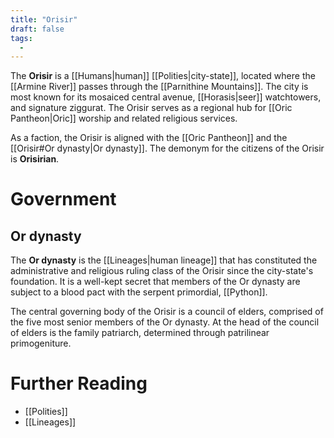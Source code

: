 ```yaml
---
title: "Orisir"
draft: false
tags:
  - 
---
```


The **Orisir** is a [[Humans|human]] [[Polities|city-state]], located where the [[Armine River]] passes through the [[Parnithine Mountains]]. The city is most known for its mosaiced central avenue, [[Horasis|seer]] watchtowers, and signature ziggurat. The Orisir serves as a regional hub for [[Oric Pantheon|Oric]] worship and related religious services.

As a faction, the Orisir is aligned with the [[Oric Pantheon]] and the [[Orisir#Or dynasty|Or dynasty]]. The demonym for the citizens of the Orisir is **Orisirian**.

# Government
## Or dynasty
The **Or dynasty** is the [[Lineages|human lineage]] that has constituted the administrative and religious ruling class of the Orisir since the city-state's foundation. It is a well-kept secret that members of the Or dynasty are subject to a blood pact with the serpent primordial, [[Python]].

The central governing body of the Orisir is a council of elders, comprised of the five most senior members of the Or dynasty. At the head of the council of elders is the family patriarch, determined through patrilinear primogeniture.

# Further Reading
- [[Polities]]
- [[Lineages]]